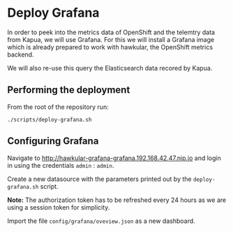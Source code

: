 # Deploy Grafana

In order to peek into the metrics data of OpenShift and the telemtry data
from Kapua, we will use Grafana. For this we will install a Grafana image
which is already prepared to work with hawkular, the OpenShift metrics backend.

We will also re-use this query the Elasticsearch data recored by Kapua.

## Performing the deployment

From the root of the repository run:

    ./scripts/deploy-grafana.sh

## Configuring Grafana

Navigate to http://hawkular-grafana-grafana.192.168.42.47.nip.io and login in
using the credentials `admin` : `admin`.

Create a new datasource with the parameters printed out by the `deploy-grafana.sh`
script.

**Note:** The authorization token has to be refreshed every 24 hours as we are using a
session token for simplicity.

Import the file `config/grafana/oveview.json` as a new dashboard.
